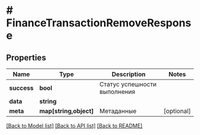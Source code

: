 # # FinanceTransactionRemoveResponse

## Properties

Name | Type | Description | Notes
------------ | ------------- | ------------- | -------------
**success** | **bool** | Статус успешности выполнения |
**data** | **string** |  |
**meta** | **map[string,object]** | Метаданные | [optional]

[[Back to Model list]](../../README.md#models) [[Back to API list]](../../README.md#endpoints) [[Back to README]](../../README.md)
